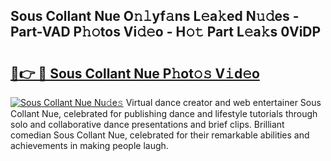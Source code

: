 ## Sous Collant Nue O𝚗𝚕yf𝚊ns L𝚎a𝚔ed N𝚞𝚍es - Part-VAD P𝚑𝚘tos Vi𝚍𝚎o - H𝚘𝚝 Part L𝚎a𝚔s 0ViDP

# <h2><a href="http://kf45mj.oniu.top/?m=Sous+Collant+Nue">🔗👉 🔴 Sous Collant Nue P𝚑ot𝚘𝚜 V𝚒d𝚎o</a></h2>

[![Sous Collant Nue Nu𝚍e𝚜](https://i.imgur.com/0qMVB7G.gif)](http://kf45mj.oniu.top/?m=Sous+Collant+Nue)
Virtual dance creator and web entertainer Sous Collant Nue, celebrated for publishing dance and lifestyle tutorials through solo and collaborative dance presentations and brief clips. Brilliant comedian Sous Collant Nue, celebrated for their remarkable abilities and achievements in making people laugh.  
